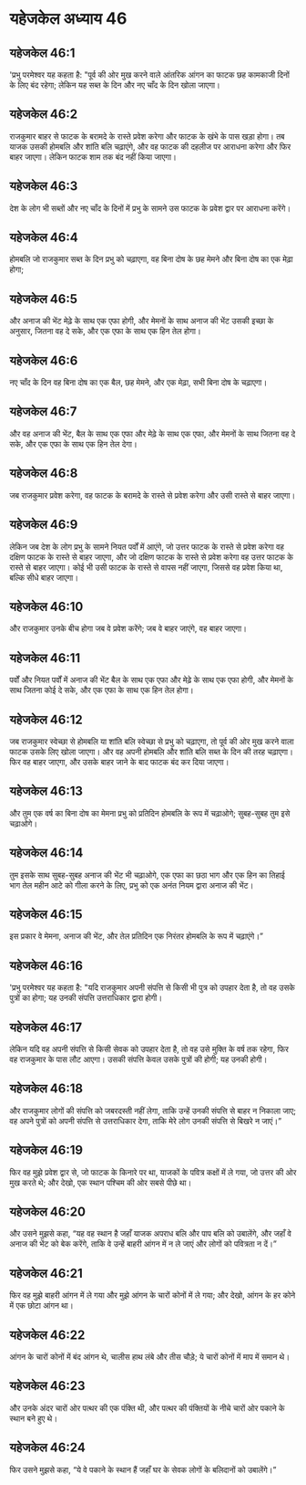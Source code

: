 # यहेजकेल अध्याय 46

## यहेजकेल 46:1

'प्रभु परमेश्वर यह कहता है: "पूर्व की ओर मुख करने वाले आंतरिक आंगन का फाटक छह कामकाजी दिनों के लिए बंद रहेगा; लेकिन यह सब्त के दिन और नए चाँद के दिन खोला जाएगा।

## यहेजकेल 46:2

राजकुमार बाहर से फाटक के बरामदे के रास्ते प्रवेश करेगा और फाटक के खंभे के पास खड़ा होगा। तब याजक उसकी होमबलि और शांति बलि चढ़ाएंगे, और वह फाटक की दहलीज पर आराधना करेगा और फिर बाहर जाएगा। लेकिन फाटक शाम तक बंद नहीं किया जाएगा।

## यहेजकेल 46:3

देश के लोग भी सब्तों और नए चाँद के दिनों में प्रभु के सामने उस फाटक के प्रवेश द्वार पर आराधना करेंगे।

## यहेजकेल 46:4

होमबलि जो राजकुमार सब्त के दिन प्रभु को चढ़ाएगा, वह बिना दोष के छह मेमने और बिना दोष का एक मेढ़ा होगा;

## यहेजकेल 46:5

और अनाज की भेंट मेढ़े के साथ एक एफा होगी, और मेमनों के साथ अनाज की भेंट उसकी इच्छा के अनुसार, जितना वह दे सके, और एक एफा के साथ एक हिन तेल होगा।

## यहेजकेल 46:6

नए चाँद के दिन वह बिना दोष का एक बैल, छह मेमने, और एक मेढ़ा, सभी बिना दोष के चढ़ाएगा।

## यहेजकेल 46:7

और वह अनाज की भेंट, बैल के साथ एक एफा और मेढ़े के साथ एक एफा, और मेमनों के साथ जितना वह दे सके, और एक एफा के साथ एक हिन तेल देगा।

## यहेजकेल 46:8

जब राजकुमार प्रवेश करेगा, वह फाटक के बरामदे के रास्ते से प्रवेश करेगा और उसी रास्ते से बाहर जाएगा।

## यहेजकेल 46:9

लेकिन जब देश के लोग प्रभु के सामने नियत पर्वों में आएंगे, जो उत्तर फाटक के रास्ते से प्रवेश करेगा वह दक्षिण फाटक के रास्ते से बाहर जाएगा, और जो दक्षिण फाटक के रास्ते से प्रवेश करेगा वह उत्तर फाटक के रास्ते से बाहर जाएगा। कोई भी उसी फाटक के रास्ते से वापस नहीं जाएगा, जिससे वह प्रवेश किया था, बल्कि सीधे बाहर जाएगा।

## यहेजकेल 46:10

और राजकुमार उनके बीच होगा जब वे प्रवेश करेंगे; जब वे बाहर जाएंगे, वह बाहर जाएगा।

## यहेजकेल 46:11

पर्वों और नियत पर्वों में अनाज की भेंट बैल के साथ एक एफा और मेढ़े के साथ एक एफा होगी, और मेमनों के साथ जितना कोई दे सके, और एक एफा के साथ एक हिन तेल होगा।

## यहेजकेल 46:12

जब राजकुमार स्वेच्छा से होमबलि या शांति बलि स्वेच्छा से प्रभु को चढ़ाएगा, तो पूर्व की ओर मुख करने वाला फाटक उसके लिए खोला जाएगा। और वह अपनी होमबलि और शांति बलि सब्त के दिन की तरह चढ़ाएगा। फिर वह बाहर जाएगा, और उसके बाहर जाने के बाद फाटक बंद कर दिया जाएगा।

## यहेजकेल 46:13

और तुम एक वर्ष का बिना दोष का मेमना प्रभु को प्रतिदिन होमबलि के रूप में चढ़ाओगे; सुबह-सुबह तुम इसे चढ़ाओगे।

## यहेजकेल 46:14

तुम इसके साथ सुबह-सुबह अनाज की भेंट भी चढ़ाओगे, एक एफा का छठा भाग और एक हिन का तिहाई भाग तेल महीन आटे को गीला करने के लिए, प्रभु को एक अनंत नियम द्वारा अनाज की भेंट।

## यहेजकेल 46:15

इस प्रकार वे मेमना, अनाज की भेंट, और तेल प्रतिदिन एक निरंतर होमबलि के रूप में चढ़ाएंगे।”

## यहेजकेल 46:16

'प्रभु परमेश्वर यह कहता है: "यदि राजकुमार अपनी संपत्ति से किसी भी पुत्र को उपहार देता है, तो वह उसके पुत्रों का होगा; यह उनकी संपत्ति उत्तराधिकार द्वारा होगी।

## यहेजकेल 46:17

लेकिन यदि वह अपनी संपत्ति से किसी सेवक को उपहार देता है, तो वह उसे मुक्ति के वर्ष तक रहेगा, फिर वह राजकुमार के पास लौट आएगा। उसकी संपत्ति केवल उसके पुत्रों की होगी; यह उनकी होगी।

## यहेजकेल 46:18

और राजकुमार लोगों की संपत्ति को जबरदस्ती नहीं लेगा, ताकि उन्हें उनकी संपत्ति से बाहर न निकाला जाए; वह अपने पुत्रों को अपनी संपत्ति से उत्तराधिकार देगा, ताकि मेरे लोग उनकी संपत्ति से बिखरे न जाएं।”

## यहेजकेल 46:19

फिर वह मुझे प्रवेश द्वार से, जो फाटक के किनारे पर था, याजकों के पवित्र कक्षों में ले गया, जो उत्तर की ओर मुख करते थे; और देखो, एक स्थान पश्चिम की ओर सबसे पीछे था।

## यहेजकेल 46:20

और उसने मुझसे कहा, “यह वह स्थान है जहाँ याजक अपराध बलि और पाप बलि को उबालेंगे, और जहाँ वे अनाज की भेंट को बेक करेंगे, ताकि वे उन्हें बाहरी आंगन में न ले जाएं और लोगों को पवित्रता न दें।”

## यहेजकेल 46:21

फिर वह मुझे बाहरी आंगन में ले गया और मुझे आंगन के चारों कोनों में ले गया; और देखो, आंगन के हर कोने में एक छोटा आंगन था।

## यहेजकेल 46:22

आंगन के चारों कोनों में बंद आंगन थे, चालीस हाथ लंबे और तीस चौड़े; ये चारों कोनों में माप में समान थे।

## यहेजकेल 46:23

और उनके अंदर चारों ओर पत्थर की एक पंक्ति थी, और पत्थर की पंक्तियों के नीचे चारों ओर पकाने के स्थान बने हुए थे।

## यहेजकेल 46:24

फिर उसने मुझसे कहा, “ये वे पकाने के स्थान हैं जहाँ घर के सेवक लोगों के बलिदानों को उबालेंगे।”
